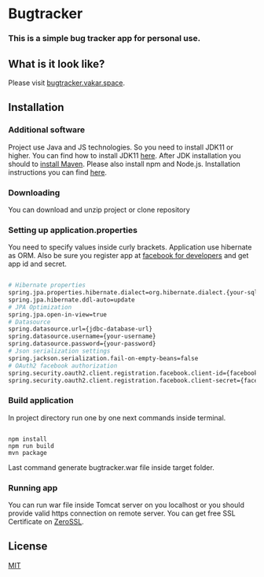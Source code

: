 # Bugtracker

### This is a simple bug tracker app for personal use.

## What is it look like?

Please visit [bugtracker.vakar.space](https://bugtracker.vakar.space/).

## Installation

### Additional software

Project use Java and JS technologies. So you need to install JDK11 or higher. You can find how to install JDK11 [here](https://www.oracle.com/java/technologies/javase-jdk11-downloads.html). After JDK installation you should to [install Maven](https://maven.apache.org/install.html). Please also install npm and Node.js. Installation instructions you can find [here](https://docs.npmjs.com/downloading-and-installing-node-js-and-npm).

### Downloading

You can download and unzip project or clone repository

### Setting up application.properties

You need to specify values inside curly brackets. Application use hibernate as ORM. Also be sure you register app at [facebook for developers](https://developers.facebook.com/) and get app id and secret. 

```bash

# Hibernate properties
spring.jpa.properties.hibernate.dialect=org.hibernate.dialect.{your-sql-database-dialect}
spring.jpa.hibernate.ddl-auto=update
# JPA Optimization
spring.jpa.open-in-view=true
# Datasource
spring.datasource.url={jdbc-database-url}
spring.datasource.username={your-username}
spring.datasource.password={your-password}
# Json serialization settings
spring.jackson.serialization.fail-on-empty-beans=false
# OAuth2 facebook authorization
spring.security.oauth2.client.registration.facebook.client-id={facebook-app-id}
spring.security.oauth2.client.registration.facebook.client-secret={facebook-secret}


```

### Build application

In project directory run one by one next commands inside terminal.

```

npm install
npm run build
mvn package

```

Last command generate bugtracker.war file inside target folder.

### Running app

You can run war file inside Tomcat server on you localhost or you should provide valid https connection on remote server. You can get free SSL Certificate on [ZeroSSL](https://zerossl.com/).

## License

[MIT](https://choosealicense.com/licenses/mit/)